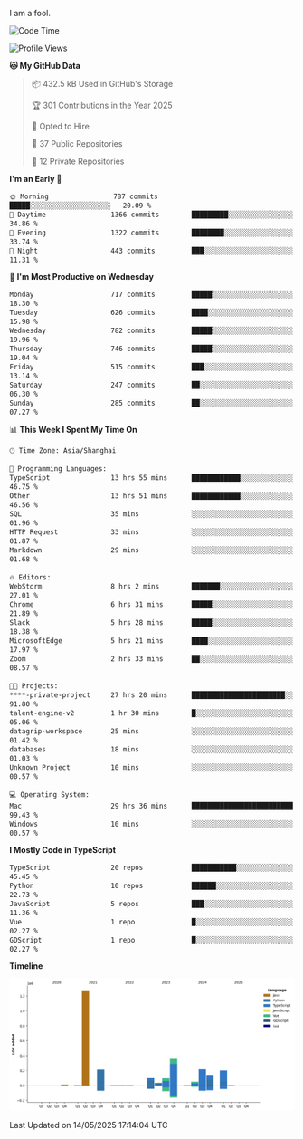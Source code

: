 I am a fool.

<!--START_SECTION:waka-->
![Code Time](http://img.shields.io/badge/Code%20Time-3%2C009%20hrs%2053%20mins-blue)

![Profile Views](http://img.shields.io/badge/Profile%20Views-0-blue)

**🐱 My GitHub Data** 

> 📦 432.5 kB Used in GitHub's Storage 
 > 
> 🏆 301 Contributions in the Year 2025
 > 
> 💼 Opted to Hire
 > 
> 📜 37 Public Repositories 
 > 
> 🔑 12 Private Repositories 
 > 
**I'm an Early 🐤** 

```text
🌞 Morning                787 commits         █████░░░░░░░░░░░░░░░░░░░░   20.09 % 
🌆 Daytime                1366 commits        █████████░░░░░░░░░░░░░░░░   34.86 % 
🌃 Evening                1322 commits        ████████░░░░░░░░░░░░░░░░░   33.74 % 
🌙 Night                  443 commits         ███░░░░░░░░░░░░░░░░░░░░░░   11.31 % 
```
📅 **I'm Most Productive on Wednesday** 

```text
Monday                   717 commits         █████░░░░░░░░░░░░░░░░░░░░   18.30 % 
Tuesday                  626 commits         ████░░░░░░░░░░░░░░░░░░░░░   15.98 % 
Wednesday                782 commits         █████░░░░░░░░░░░░░░░░░░░░   19.96 % 
Thursday                 746 commits         █████░░░░░░░░░░░░░░░░░░░░   19.04 % 
Friday                   515 commits         ███░░░░░░░░░░░░░░░░░░░░░░   13.14 % 
Saturday                 247 commits         ██░░░░░░░░░░░░░░░░░░░░░░░   06.30 % 
Sunday                   285 commits         ██░░░░░░░░░░░░░░░░░░░░░░░   07.27 % 
```


📊 **This Week I Spent My Time On** 

```text
🕑︎ Time Zone: Asia/Shanghai

💬 Programming Languages: 
TypeScript               13 hrs 55 mins      ████████████░░░░░░░░░░░░░   46.75 % 
Other                    13 hrs 51 mins      ████████████░░░░░░░░░░░░░   46.56 % 
SQL                      35 mins             ░░░░░░░░░░░░░░░░░░░░░░░░░   01.96 % 
HTTP Request             33 mins             ░░░░░░░░░░░░░░░░░░░░░░░░░   01.87 % 
Markdown                 29 mins             ░░░░░░░░░░░░░░░░░░░░░░░░░   01.68 % 

🔥 Editors: 
WebStorm                 8 hrs 2 mins        ███████░░░░░░░░░░░░░░░░░░   27.01 % 
Chrome                   6 hrs 31 mins       █████░░░░░░░░░░░░░░░░░░░░   21.89 % 
Slack                    5 hrs 28 mins       █████░░░░░░░░░░░░░░░░░░░░   18.38 % 
MicrosoftEdge            5 hrs 21 mins       ████░░░░░░░░░░░░░░░░░░░░░   17.97 % 
Zoom                     2 hrs 33 mins       ██░░░░░░░░░░░░░░░░░░░░░░░   08.57 % 

🐱‍💻 Projects: 
****-private-project     27 hrs 20 mins      ███████████████████████░░   91.80 % 
talent-engine-v2         1 hr 30 mins        █░░░░░░░░░░░░░░░░░░░░░░░░   05.06 % 
datagrip-workspace       25 mins             ░░░░░░░░░░░░░░░░░░░░░░░░░   01.42 % 
databases                18 mins             ░░░░░░░░░░░░░░░░░░░░░░░░░   01.03 % 
Unknown Project          10 mins             ░░░░░░░░░░░░░░░░░░░░░░░░░   00.57 % 

💻 Operating System: 
Mac                      29 hrs 36 mins      █████████████████████████   99.43 % 
Windows                  10 mins             ░░░░░░░░░░░░░░░░░░░░░░░░░   00.57 % 
```

**I Mostly Code in TypeScript** 

```text
TypeScript               20 repos            ███████████░░░░░░░░░░░░░░   45.45 % 
Python                   10 repos            ██████░░░░░░░░░░░░░░░░░░░   22.73 % 
JavaScript               5 repos             ███░░░░░░░░░░░░░░░░░░░░░░   11.36 % 
Vue                      1 repo              █░░░░░░░░░░░░░░░░░░░░░░░░   02.27 % 
GDScript                 1 repo              █░░░░░░░░░░░░░░░░░░░░░░░░   02.27 % 
```



**Timeline**

![Lines of Code chart](https://raw.githubusercontent.com/VeejaLiu/VeejaLiu/master/assets/bar_graph.png)


 Last Updated on 14/05/2025 17:14:04 UTC
<!--END_SECTION:waka-->
